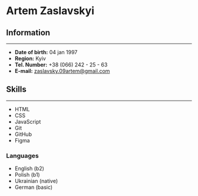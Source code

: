 # **Artem Zaslavskyi**

## **Information**
---
* **Date of birth:** 04 jan 1997
* **Region:** Kyiv
* **Tel. Number:** +38 (066) 242 - 25 - 63
* **E-mail:** zaslavsky.09artem@gmail.com

## **Skills**
---
* HTML
* CSS
* JavaScript
* Git
* GitHub
* Figma


### **Languages**

* English (b2)
* Polish (b1)
* Ukrainian (native)
* German (basic)
